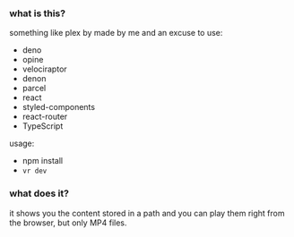 ### what is this?

something like plex by made by me and an excuse to use:

- deno
- opine
- velociraptor
- denon
- parcel
- react
- styled-components
- react-router
- TypeScript

usage:
- npm install
- `vr dev`

### what does it?

it shows you the content stored in a path and you can play them right from the browser, but only MP4 files.